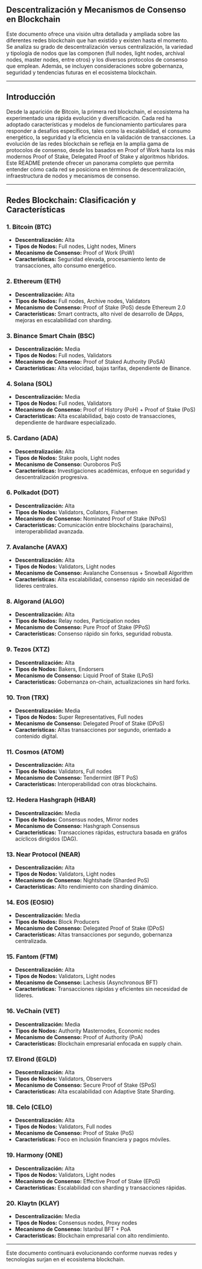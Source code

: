 ## **Descentralización y Mecanismos de Consenso en Blockchain**

Este documento ofrece una visión ultra detallada y ampliada sobre las diferentes redes blockchain que han existido y existen hasta el momento. Se analiza su grado de descentralización versus centralización, la variedad y tipología de nodos que las componen (full nodes, light nodes, archival nodes, master nodes, entre otros) y los diversos protocolos de consenso que emplean. Además, se incluyen consideraciones sobre gobernanza, seguridad y tendencias futuras en el ecosistema blockchain.

---

## **Introducción**

Desde la aparición de Bitcoin, la primera red blockchain, el ecosistema ha experimentado una rápida evolución y diversificación. Cada red ha adoptado características y modelos de funcionamiento particulares para responder a desafíos específicos, tales como la escalabilidad, el consumo energético, la seguridad y la eficiencia en la validación de transacciones. La evolución de las redes blockchain se refleja en la amplia gama de protocolos de consenso, desde los basados en Proof of Work hasta los más modernos Proof of Stake, Delegated Proof of Stake y algoritmos híbridos. Este README pretende ofrecer un panorama completo que permita entender cómo cada red se posiciona en términos de descentralización, infraestructura de nodos y mecanismos de consenso.

---

## **Redes Blockchain: Clasificación y Características**

### **1. Bitcoin (BTC)**
- **Descentralización:** Alta
- **Tipos de Nodos:** Full nodes, Light nodes, Miners
- **Mecanismo de Consenso:** Proof of Work (PoW)
- **Características:** Seguridad elevada, procesamiento lento de transacciones, alto consumo energético.

### **2. Ethereum (ETH)**
- **Descentralización:** Alta
- **Tipos de Nodos:** Full nodes, Archive nodes, Validators
- **Mecanismo de Consenso:** Proof of Stake (PoS) desde Ethereum 2.0
- **Características:** Smart contracts, alto nivel de desarrollo de DApps, mejoras en escalabilidad con sharding.

### **3. Binance Smart Chain (BSC)**
- **Descentralización:** Media
- **Tipos de Nodos:** Full nodes, Validators
- **Mecanismo de Consenso:** Proof of Staked Authority (PoSA)
- **Características:** Alta velocidad, bajas tarifas, dependiente de Binance.

### **4. Solana (SOL)**
- **Descentralización:** Media
- **Tipos de Nodos:** Full nodes, Validators
- **Mecanismo de Consenso:** Proof of History (PoH) + Proof of Stake (PoS)
- **Características:** Alta escalabilidad, bajo costo de transacciones, dependiente de hardware especializado.

### **5. Cardano (ADA)**
- **Descentralización:** Alta
- **Tipos de Nodos:** Stake pools, Light nodes
- **Mecanismo de Consenso:** Ouroboros PoS
- **Características:** Investigaciones académicas, enfoque en seguridad y descentralización progresiva.

### **6. Polkadot (DOT)**
- **Descentralización:** Alta
- **Tipos de Nodos:** Validators, Collators, Fishermen
- **Mecanismo de Consenso:** Nominated Proof of Stake (NPoS)
- **Características:** Comunicación entre blockchains (parachains), interoperabilidad avanzada.

### **7. Avalanche (AVAX)**
- **Descentralización:** Alta
- **Tipos de Nodos:** Validators, Light nodes
- **Mecanismo de Consenso:** Avalanche Consensus + Snowball Algorithm
- **Características:** Alta escalabilidad, consenso rápido sin necesidad de líderes centrales.

### **8. Algorand (ALGO)**
- **Descentralización:** Alta
- **Tipos de Nodos:** Relay nodes, Participation nodes
- **Mecanismo de Consenso:** Pure Proof of Stake (PPoS)
- **Características:** Consenso rápido sin forks, seguridad robusta.

### **9. Tezos (XTZ)**
- **Descentralización:** Alta
- **Tipos de Nodos:** Bakers, Endorsers
- **Mecanismo de Consenso:** Liquid Proof of Stake (LPoS)
- **Características:** Gobernanza on-chain, actualizaciones sin hard forks.

### **10. Tron (TRX)**
- **Descentralización:** Media
- **Tipos de Nodos:** Super Representatives, Full nodes
- **Mecanismo de Consenso:** Delegated Proof of Stake (DPoS)
- **Características:** Altas transacciones por segundo, orientado a contenido digital.

### **11. Cosmos (ATOM)**
- **Descentralización:** Alta
- **Tipos de Nodos:** Validators, Full nodes
- **Mecanismo de Consenso:** Tendermint (BFT PoS)
- **Características:** Interoperabilidad con otras blockchains.

### **12. Hedera Hashgraph (HBAR)**
- **Descentralización:** Media
- **Tipos de Nodos:** Consensus nodes, Mirror nodes
- **Mecanismo de Consenso:** Hashgraph Consensus
- **Características:** Transacciones rápidas, estructura basada en gráfos acíclicos dirigidos (DAG).

### **13. Near Protocol (NEAR)**
- **Descentralización:** Alta
- **Tipos de Nodos:** Validators, Light nodes
- **Mecanismo de Consenso:** Nightshade (Sharded PoS)
- **Características:** Alto rendimiento con sharding dinámico.

### **14. EOS (EOSIO)**
- **Descentralización:** Media
- **Tipos de Nodos:** Block Producers
- **Mecanismo de Consenso:** Delegated Proof of Stake (DPoS)
- **Características:** Altas transacciones por segundo, gobernanza centralizada.

### **15. Fantom (FTM)**
- **Descentralización:** Alta
- **Tipos de Nodos:** Validators, Light nodes
- **Mecanismo de Consenso:** Lachesis (Asynchronous BFT)
- **Características:** Transacciones rápidas y eficientes sin necesidad de líderes.

### **16. VeChain (VET)**
- **Descentralización:** Media
- **Tipos de Nodos:** Authority Masternodes, Economic nodes
- **Mecanismo de Consenso:** Proof of Authority (PoA)
- **Características:** Blockchain empresarial enfocada en supply chain.

### **17. Elrond (EGLD)**
- **Descentralización:** Alta
- **Tipos de Nodos:** Validators, Observers
- **Mecanismo de Consenso:** Secure Proof of Stake (SPoS)
- **Características:** Alta escalabilidad con Adaptive State Sharding.

### **18. Celo (CELO)**
- **Descentralización:** Alta
- **Tipos de Nodos:** Validators, Full nodes
- **Mecanismo de Consenso:** Proof of Stake (PoS)
- **Características:** Foco en inclusión financiera y pagos móviles.

### **19. Harmony (ONE)**
- **Descentralización:** Alta
- **Tipos de Nodos:** Validators, Light nodes
- **Mecanismo de Consenso:** Effective Proof of Stake (EPoS)
- **Características:** Escalabilidad con sharding y transacciones rápidas.

### **20. Klaytn (KLAY)**
- **Descentralización:** Media
- **Tipos de Nodos:** Consensus nodes, Proxy nodes
- **Mecanismo de Consenso:** Istanbul BFT + PoA
- **Características:** Blockchain empresarial con alto rendimiento.

---

Este documento continuará evolucionando conforme nuevas redes y tecnologías surjan en el ecosistema blockchain.

